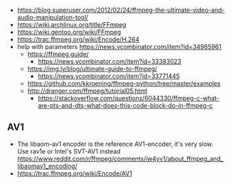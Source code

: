- https://blog.superuser.com/2012/02/24/ffmpeg-the-ultimate-video-and-audio-manipulation-tool/
- https://wiki.archlinux.org/title/FFmpeg
- https://wiki.gentoo.org/wiki/FFmpeg
- https://trac.ffmpeg.org/wiki/Encode/H.264
- help with parameters https://news.ycombinator.com/item?id=34965961
  - https://ffmpeg.guide/
    - https://news.ycombinator.com/item?id=33383023
  - https://img.ly/blog/ultimate-guide-to-ffmpeg/
    - https://news.ycombinator.com/item?id=33771445
  - https://github.com/kkroening/ffmpeg-python/tree/master/examples
  - http://dranger.com/ffmpeg/tutorial05.html
    - https://stackoverflow.com/questions/6044330/ffmpeg-c-what-are-pts-and-dts-what-does-this-code-block-do-in-ffmpeg-c

## AV1

- The libaom-av1 encoder is the reference AV1-encoder, it's very slow. Use rav1e or Intel's SVT-AV1 instead https://www.reddit.com/r/ffmpeg/comments/iw4yv1/about_ffmpeg_and_libaomav1_encoding/
- https://trac.ffmpeg.org/wiki/Encode/AV1
